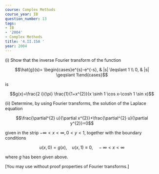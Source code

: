 ```yaml
---
course: Complex Methods
course_year: IB
question_number: 13
tags:
- IB
- '2004'
- Complex Methods
title: '4.II.15A '
year: 2004
---
```



(i) Show that the inverse Fourier transform of the function

$$\hat{g}(s)= \begin{cases}e^{s}-e^{-s}, & |s| \leqslant 1 \\ 0, & |s| \geqslant 1\end{cases}$$

is

$$g(x)=\frac{2 i}{\pi} \frac{1}{1+x^{2}}(x \sinh 1 \cos x-\cosh 1 \sin x)$$

(ii) Determine, by using Fourier transforms, the solution of the Laplace equation

$$\frac{\partial^{2} u}{\partial x^{2}}+\frac{\partial^{2} u}{\partial y^{2}}=0$$

given in the strip $-\infty<x<\infty, 0<y<1$, together with the boundary conditions

$$u(x, 0)=g(x), \quad u(x, 1) \equiv 0, \quad-\infty<x<\infty$$

where $g$ has been given above.

[You may use without proof properties of Fourier transforms.]